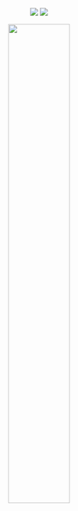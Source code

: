 <p align = "center">
  <img src = "https://github-readme-stats.vercel.app/api?username=bc1pjerry&show_icons=true&theme=tokyonight&line_height=27">
  <img src = "https://github-readme-stats.vercel.app/api/top-langs/?username=bc1pjerry&theme=radical">
</p>
<p align = "center">
  <img width="50%" src="https://github-readme-streak-stats.herokuapp.com/?user=bc1pjerry&show_icons=true&locale=en&layout=compact&theme=radical&line_height=0" />
</p>
<!--
**HangyuYe/HangyuYe** is a ✨ _special_ ✨ repository because its `README.md` (this file) appears on your GitHub profile.

Here are some ideas to get you started:

- 🔭 I’m currently working on ...
- 🌱 I’m currently learning ...
- 👯 I’m looking to collaborate on ...
- 🤔 I’m looking for help with ...
- 💬 Ask me about ...
- 📫 How to reach me: ...
- 😄 Pronouns: ...
- ⚡ Fun fact: ...
-->

